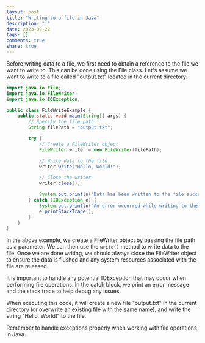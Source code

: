 ```yaml
---
layout: post
title: "Writing to a file in Java"
description: " "
date: 2023-09-22
tags: []
comments: true
share: true
---
```


Before writing data to a file, we first need to obtain a reference to the file we want to write to. This can be done using the File class. Let's assume we want to write to a file called "output.txt" located in the current directory:

```java
import java.io.File;
import java.io.FileWriter;
import java.io.IOException;

public class FileWriteExample {
    public static void main(String[] args) {
        // Specify the file path
        String filePath = "output.txt";

        try {
            // Create a FileWriter object
            FileWriter writer = new FileWriter(filePath);

            // Write data to the file
            writer.write("Hello, World!");

            // Close the writer
            writer.close();

            System.out.println("Data has been written to the file successfully.");
        } catch (IOException e) {
            System.out.println("An error occurred while writing to the file.");
            e.printStackTrace();
        }
    }
}
```

In the above example, we create a FileWriter object by passing the file path as a parameter. We can then use the `write()` method to write data to the file. Once we are done writing, we should always close the FileWriter object to ensure the data is flushed and any system resources associated with the file are released.

It is important to handle any potential IOException that may occur when performing file operations. In the catch block, we print an error message and the stack trace to help debug any issues.

When executing this code, it will create a new file "output.txt" in the current directory (or overwrite an existing file with the same name), and write the string "Hello, World!" to the file.

Remember to handle exceptions properly when working with file operations in Java.